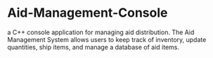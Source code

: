 # Aid-Management-Console
 a C++ console application for managing aid distribution. The Aid Management System allows users to keep track of inventory, update quantities, ship items, and manage a database of aid items.
